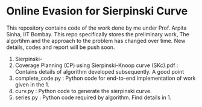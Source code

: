 # Online Evasion for Sierpinski Curve
This repository contains code of the work done by me under Prof. Arpita Sinha, IIT Bombay. This repo specifically stores the preliminary work, The algortihm and the approach to the problem has changed over time. New details, codes and report will be push soon.
1. Sierpinski-
2. Coverage Planning (CP) using Sierpinski-Knoop curve (SKc).pdf : Contains details of algorithm developed subsequently. A good point 
3. complete_code.py : Python code for end-to-end implementation of work given in the 1.
4. curv.py : Python code to generate the sierpinski curve.
5. series.py : Python code required by algorithm. Find details in 1.

